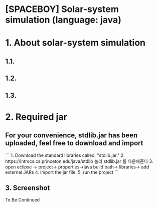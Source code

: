 [SPACEBOY] Solar-system simulation 
(language: java)
======================

# 1. About solar-system simulation
## 1.1. 

## 1.2. 

## 1.3.

# 2. Required jar 
<h2>For your convenience, stdlib.jar has been uploaded, feel free to download and import</h2>
```
1. Download the standard libraries called, "stdlib.jar." 
2. https://introcs.cs.princeton.edu/java/stdlib 눌러 stdlib.jar 를 다운해준다
3. open eclipse -> project-> properties->java build path-> libraries-> add external JARs
4. import the jar file.
5. run the project
```

## 3. Screenshot
To Be Continued
